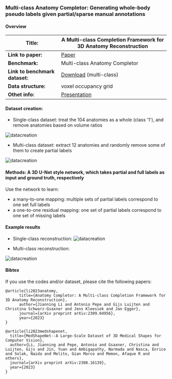 
### Multi-class Anatomy Completor: Generating whole-body pseudo labels given partial/sparse manual annotations

#### Overview

| **Title:**    | A Multi-class Completion Framework for 3D Anatomy Reconstruction |
| -------- | ------- |
| **Link to paper:** | [Paper](https://arxiv.org/abs/2309.04956)    |
| **Benchmark:**    | Multi-class Anatomy Completor    |
| **Link to benchmark dataset:**    |   [Download](https://uni-duisburg-essen.sciebo.de/s/YTotoXPOwzANnXl) (multi-class) |
| **Data structure:**| voxel occupancy grid  |
| **Othet info:**| [Presentation](https://jianningli.me/pdfs/Anatomy%20completor.pdf) |




#### Dataset creation: 

* Single-class dataset: treat the 104 anatomies as a whole (class '1'), and remove anatomies based on volume ratios

![datacreation](https://github.com/Jianningli/medshapenet-feedback/blob/main/assets/single_class_dataset.png)

* Multi-class dataset: extract 12 anatomies and randomly remove some of them to create partial labels

![datacreation](https://github.com/Jianningli/medshapenet-feedback/blob/main/assets/completor_dataset.png)

#### Methods:  A 3D U-Net style network, which takes partial and full labels as input and ground truth, respectively
Use the network to learn:<br>
* a many-to-one mapping: multiple sets of partial labels correspond to one set full labels
* a one-to-one residual mapping: one set of partial labels correspond to one set of missing labels

#### Example results 


* Single-class reconstruction:
![datacreation](https://github.com/Jianningli/medshapenet-feedback/blob/main/assets/single_class_results.png)


* Multi-class reconstruction:

![datacreation](https://github.com/Jianningli/medshapenet-feedback/blob/main/assets/completor_results.png)



#### Bibtex
If you use the codes and/or dataset, please cite the following papers:

```
@article{li2023anatomy,
      title={Anatomy Completor: A Multi-class Completion Framework for 3D Anatomy Reconstruction}, 
      author={Jianning Li and Antonio Pepe and Gijs Luijten and Christina Schwarz-Gsaxner and Jens Kleesiek and Jan Egger},
      journal={arXiv preprint arXiv:2309.04956},
      year={2023}
}

@article{li2023medshapenet,
  title={MedShapeNet--A Large-Scale Dataset of 3D Medical Shapes for Computer Vision},
  author={Li, Jianning and Pepe, Antonio and Gsaxner, Christina and Luijten, Gijs and Jin, Yuan and Ambigapathy, Narmada and Nasca, Enrico and Solak, Naida and Melito, Gian Marco and Memon, Afaque R and others},
  journal={arXiv preprint arXiv:2308.16139},
  year={2023}
}
```

